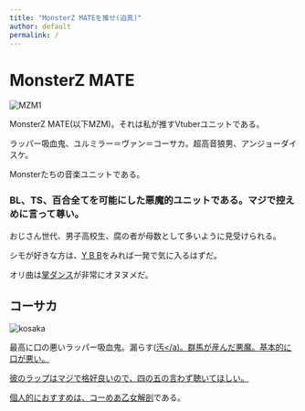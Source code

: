 ```yaml
---
title: "MonsterZ MATEを推せ(迫真)"
author: default
permalink: /
---
```



# MonsterZ MATE

![MZM1](https://balus.co/wp-content/uploads/2020/01/mzm____________.jpg)

MonsterZ MATE(以下MZM)。それは私が推すVtuberユニットである。

ラッパー吸血鬼、ユルミラー＝ヴァン＝コーサカ。超高音狼男、アンジョーダイスケ。

Monsterたちの音楽ユニットである。

### **BL、TS、百合全てを可能にした悪魔的ユニットである。マジで控えめに言って尊い。**

おじさん世代、男子高校生、腐の者が母数として多いように見受けられる。

シモが好きな方は、[Y B B](https://www.youtube.com/watch?v=YlJtlCrlgTk)をみれば一発で気に入るはずだ。

オリ曲は[掌ダンス](https://www.youtube.com/watch?v=uqpvI-UnJAM)が非常にオヌヌメだ。

## コーサカ

![kosaka](https://monsterz-mate.com/wp-content/uploads/2021/05/kosaka.png)

最高に口の悪いラッパー吸血鬼。漏らす(<a href="https://youtu.be/m-jndGK_dpQ" target="_blank">汚</a)。群馬が産んだ悪魔。基本的に口が悪い。

彼のラップはマジで格好良いので、四の五の言わず聴いてほしい。

個人的におすすめは、[コーめあ乙女解剖](https://www.youtube.com/watch?v=KFiTr_f0544)である。

